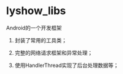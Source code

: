 # lyshow_libs
Android的一个开发框架

 1. 封装了常用的工具类；
 
 2. 完整的网络请求框架和异常处理；
 
 3. 使用HandlerThread实现了后台处理数据等；
